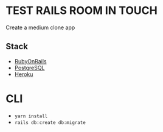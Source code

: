 # TEST RAILS ROOM IN TOUCH

Create a medium clone app

## Stack

- [RubyOnRails](https://rubyonrails.org/)
- [PostgreSQL](https://www.postgresql.org/)
- [Heroku](https://www.heroku.com/)

# CLI

- `yarn install`
- `rails db:create db:migrate`
